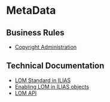 # MetaData

## Business Rules

* [Copyright Administration](docs/copyrights.md)

## Technical Documentation

* [LOM Standard in ILIAS](docs/lom_structure.md)
* [Enabling LOM in ILIAS objects](docs/enabling_lom.md)
* [LOM API](docs/api.md)
